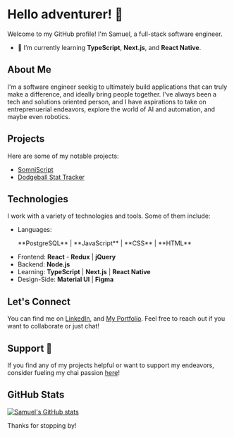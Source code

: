 
# Hello adventurer! 👋

Welcome to my GitHub profile! I'm Samuel, a full-stack software engineer.
- 🌱 I’m currently learning **TypeScript**, **Next.js**, and **React Native**.

## About Me
I'm a software engineer seekig to ultimately build applications that can truly make a difference, and ideally bring people together. I've always been a tech and solutions oriented person, and I have aspirations to take on entreprenuerial endeavors, explore the world of AI and automation, and maybe even robotics.

## Projects
Here are some of my notable projects:
- [SomniScript](https://github.com/Samueltaneously/prime-solo-project)
- [Dodgeball Stat Tracker](https://github.com/willbuck/dodgeball-stat-tracker)

## Technologies
I work with a variety of technologies and tools. Some of them include:

- Languages:
  <p>**PostgreSQL**  |  **JavaScript**  |  **CSS**  |  **HTML**</p>
- Frontend: **React** - **Redux**  |  **jQuery**
- Backend: **Node.js**
- Learning: **TypeScript**  |  **Next.js**  |  **React Native**
- Design-Side: **Material UI**  |  **Figma**

## Let's Connect
You can find me on [LinkedIn](https://www.linkedin.com/in/samuelhnelson/), and [My Portfolio](https://samueltaneously.github.io/). Feel free to reach out if you want to collaborate or just chat!

## Support 🚀
If you find any of my projects helpful or want to support my endeavors, consider fueling my chai passion [here](https://www.buymeacoffee.com/samueltaneously)!

## GitHub Stats
[![Samuel's GitHub stats](https://github-readme-stats.vercel.app/api?username=Samueltaneously)](https://github.com/Samueltaneously)

Thanks for stopping by!
